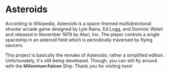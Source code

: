 # Asteroids
According to Wikipedia, Asteroids is a space-themed multidirectional shooter arcade game designed by Lyle Rains, Ed Logg, and Dominic Walsh and released in November 1979 by Atari, Inc. The player controls a single spaceship in an asteroid field which is periodically traversed by flying saucers.

This project is basically the remake of Asteroids; rather a simplified edition. Unfortunately, it's still being developed. Though, you can still fly around with the ~~Millennium Falcon~~ Ship. Thank you for visiting here!

